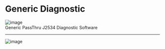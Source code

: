 # Generic Diagnostic  
![image](https://github.com/user-attachments/assets/c2c94054-0082-4866-aff5-ec79414ba573)  
Generic PassThru J2534 Diagnostic Software

***
![image](https://github.com/user-attachments/assets/c43cbd55-5c05-4653-8ea9-c111af294497)

